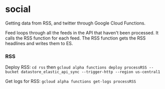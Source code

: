 # social

Getting data from RSS, and twitter through Google Cloud Functions.

Feed loops through all the feeds in the API that haven't been processed. It calls the RSS function for each feed. The RSS function gets the RSS headlines and writes them to ES.

### RSS

Deploy RSS: `cd rss` then `gcloud alpha functions deploy processRSS --bucket datastore_elastic_api_sync --trigger-http --region us-central1`

Get logs for RSS: `gcloud alpha functions get-logs processRSS`
